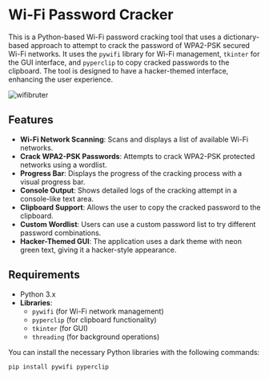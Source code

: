 # Wi-Fi Password Cracker

This is a Python-based Wi-Fi password cracking tool that uses a dictionary-based approach to attempt to crack the password of WPA2-PSK secured Wi-Fi networks. It uses the `pywifi` library for Wi-Fi management, `tkinter` for the GUI interface, and `pyperclip` to copy cracked passwords to the clipboard. The tool is designed to have a hacker-themed interface, enhancing the user experience.


![wifibruter](https://github.com/user-attachments/assets/a844647f-57ab-46d0-a414-caf979bf91fb)

## Features

- **Wi-Fi Network Scanning**: Scans and displays a list of available Wi-Fi networks.
- **Crack WPA2-PSK Passwords**: Attempts to crack WPA2-PSK protected networks using a wordlist.
- **Progress Bar**: Displays the progress of the cracking process with a visual progress bar.
- **Console Output**: Shows detailed logs of the cracking attempt in a console-like text area.
- **Clipboard Support**: Allows the user to copy the cracked password to the clipboard.
- **Custom Wordlist**: Users can use a custom password list to try different password combinations.
- **Hacker-Themed GUI**: The application uses a dark theme with neon green text, giving it a hacker-style appearance.

## Requirements

- Python 3.x
- **Libraries**:
  - `pywifi` (for Wi-Fi network management)
  - `pyperclip` (for clipboard functionality)
  - `tkinter` (for GUI)
  - `threading` (for background operations)



You can install the necessary Python libraries with the following commands:

```bash
pip install pywifi pyperclip


